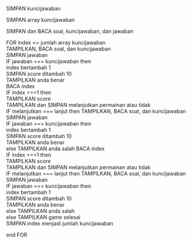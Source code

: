 <p>SIMPAN kuncijawaban</p>
<p>SIMPAN array kuncijawaban</p>
<p>SIMPAN dan BACA soal, kuncijawaban, dan jawaban</p>
<p>FOR index <= jumlah array kuncijawaban <br>
TAMPILKAN, BACA soal, dan kuncijawaban <br>
SIMPAN jawaban <br>
IF jawaban === kuncijawaban then<br>
index bertambah 1<br>
SIMPAN score ditambah 10<br>
TAMPILKAN anda benar<br>
BACA index <br>
IF index ===1 then <br>
TAMPILKAN score <br>
TAMPILKAN dan SIMPAN melanjutkan permainan atau tidak <br>
IF melanjutkan === lanjut then
TAMPILKAN, BACA soal, dan kuncijawaban <br>
SIMPAN jawaban <br>
IF jawaban === kuncijawaban then<br>
index bertambah 1<br>
SIMPAN score ditambah 10<br>
TAMPILKAN anda benar<br>
else TAMPILKAN anda salah
BACA index <br>
IF index ===1 then <br>
TAMPILKAN score <br>
TAMPILKAN dan SIMPAN melanjutkan permainan atau tidak <br>
IF melanjutkan === lanjut then
TAMPILKAN, BACA soal, dan kuncijawaban <br>
SIMPAN jawaban <br>
IF jawaban === kuncijawaban then<br>
index bertambah 1<br>
SIMPAN score ditambah 10<br>
TAMPILKAN anda benar<br>
else TAMPILKAN anda salah<br>
else TAMPILKAN game selesai<br>
SIMPAN index menjadi jumlah kuncijawaban</p>
<p>end FOR</p>
